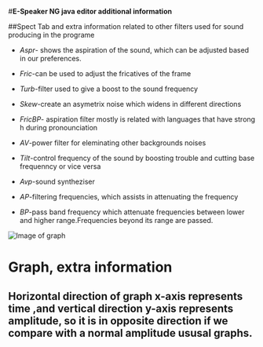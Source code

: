 #**E-Speaker NG java editor additional information**


##Spect Tab and extra information related to other filters used for sound producing in the programe

* *Aspr*- shows the aspiration of the sound, which can be adjusted based in our preferences.

* *Fric*-can be used to adjust the fricatives of the frame

* *Turb*-filter used to give a boost to the sound frequency

* *Skew*-create an asymetrix noise which widens in different directions

* *FricBP*- aspiration filter mostly is related with languages that have strong h during pronounciation

* *AV*-power filter for eleminating other backgrounds noises

* *Tilt*-control frequency of the sound by boosting trouble and cutting base frequenncy or vice versa

* *Avp*-sound syntheziser

* *AP*-filtering frequencies, which assists in attenuating the frequency

* *BP*-pass band frequency which attenuate frequencies between lower and higher range.Frequencies beyond its range are passed.

![Image of graph](https://github.com/AneteKlavina/espeak-ng-jeditor.git/graph.png)

# Graph, extra information
## Horizontal direction of graph x-axis represents time ,and vertical direction y-axis represents amplitude, so it is in opposite direction if we compare with a normal amplitude ususal graphs.
